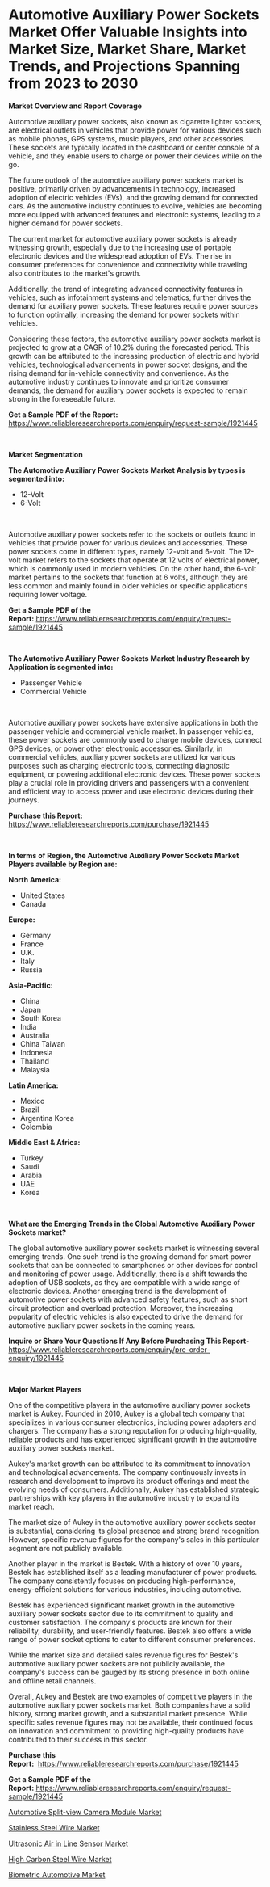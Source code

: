 <p><h1>Automotive Auxiliary Power Sockets Market Offer Valuable Insights into Market Size, Market Share, Market Trends, and Projections Spanning from 2023 to 2030</h1></p><p><strong>Market Overview and Report Coverage</strong></p>
<p><p>Automotive auxiliary power sockets, also known as cigarette lighter sockets, are electrical outlets in vehicles that provide power for various devices such as mobile phones, GPS systems, music players, and other accessories. These sockets are typically located in the dashboard or center console of a vehicle, and they enable users to charge or power their devices while on the go. </p><p>The future outlook of the automotive auxiliary power sockets market is positive, primarily driven by advancements in technology, increased adoption of electric vehicles (EVs), and the growing demand for connected cars. As the automotive industry continues to evolve, vehicles are becoming more equipped with advanced features and electronic systems, leading to a higher demand for power sockets.</p><p>The current market for automotive auxiliary power sockets is already witnessing growth, especially due to the increasing use of portable electronic devices and the widespread adoption of EVs. The rise in consumer preferences for convenience and connectivity while traveling also contributes to the market's growth.</p><p>Additionally, the trend of integrating advanced connectivity features in vehicles, such as infotainment systems and telematics, further drives the demand for auxiliary power sockets. These features require power sources to function optimally, increasing the demand for power sockets within vehicles.</p><p>Considering these factors, the automotive auxiliary power sockets market is projected to grow at a CAGR of 10.2% during the forecasted period. This growth can be attributed to the increasing production of electric and hybrid vehicles, technological advancements in power socket designs, and the rising demand for in-vehicle connectivity and convenience. As the automotive industry continues to innovate and prioritize consumer demands, the demand for auxiliary power sockets is expected to remain strong in the foreseeable future.</p></p>
<p><strong>Get a Sample PDF of the Report:</strong> <a href="https://www.reliableresearchreports.com/enquiry/request-sample/1921445">https://www.reliableresearchreports.com/enquiry/request-sample/1921445</a></p>
<p>&nbsp;</p>
<p><strong>Market Segmentation</strong></p>
<p><strong>The Automotive Auxiliary Power Sockets Market Analysis by types is segmented into:</strong></p>
<p><ul><li>12-Volt</li><li>6-Volt</li></ul></p>
<p>&nbsp;</p>
<p><p>Automotive auxiliary power sockets refer to the sockets or outlets found in vehicles that provide power for various devices and accessories. These power sockets come in different types, namely 12-volt and 6-volt. The 12-volt market refers to the sockets that operate at 12 volts of electrical power, which is commonly used in modern vehicles. On the other hand, the 6-volt market pertains to the sockets that function at 6 volts, although they are less common and mainly found in older vehicles or specific applications requiring lower voltage.</p></p>
<p><strong>Get a Sample PDF of the Report:</strong>&nbsp;<a href="https://www.reliableresearchreports.com/enquiry/request-sample/1921445">https://www.reliableresearchreports.com/enquiry/request-sample/1921445</a></p>
<p>&nbsp;</p>
<p><strong>The Automotive Auxiliary Power Sockets Market Industry Research by Application is segmented into:</strong></p>
<p><ul><li>Passenger Vehicle</li><li>Commercial Vehicle</li></ul></p>
<p>&nbsp;</p>
<p><p>Automotive auxiliary power sockets have extensive applications in both the passenger vehicle and commercial vehicle market. In passenger vehicles, these power sockets are commonly used to charge mobile devices, connect GPS devices, or power other electronic accessories. Similarly, in commercial vehicles, auxiliary power sockets are utilized for various purposes such as charging electronic tools, connecting diagnostic equipment, or powering additional electronic devices. These power sockets play a crucial role in providing drivers and passengers with a convenient and efficient way to access power and use electronic devices during their journeys.</p></p>
<p><strong>Purchase this Report:</strong>&nbsp; <a href="https://www.reliableresearchreports.com/purchase/1921445">https://www.reliableresearchreports.com/purchase/1921445</a></p>
<p>&nbsp;</p>
<p><strong>In terms of Region, the Automotive Auxiliary Power Sockets Market Players available by Region are:</strong></p>
<p>
    <p> <strong> North America: </strong>
        <ul>
            <li>United States</li>
            <li>Canada</li>
        </ul>
        </p> 
    <p> <strong> Europe: </strong>
        <ul>
            <li>Germany</li>
            <li>France</li>
            <li>U.K.</li>
            <li>Italy</li>
            <li>Russia</li>
        </ul>
        </p> 
    <p> <strong> Asia-Pacific: </strong>
        <ul>
            <li>China</li>
            <li>Japan</li>
            <li>South Korea</li>
            <li>India</li>
            <li>Australia</li>
            <li>China Taiwan</li>
            <li>Indonesia</li>
            <li>Thailand</li>
            <li>Malaysia</li>
        </ul>
        </p> 
    <p> <strong> Latin America: </strong>
        <ul>
            <li>Mexico</li>
            <li>Brazil</li>
            <li>Argentina Korea</li>
            <li>Colombia</li>
        </ul>
        </p> 
    <p> <strong> Middle East & Africa: </strong>
        <ul>
            <li>Turkey</li>
            <li>Saudi</li>
            <li>Arabia</li>
            <li>UAE</li>
            <li>Korea</li>
        </ul>
    </p>
    </p>
<p>&nbsp;</p>
<p><strong>What are the Emerging Trends in the Global Automotive Auxiliary Power Sockets market?</strong></p>
<p><p>The global automotive auxiliary power sockets market is witnessing several emerging trends. One such trend is the growing demand for smart power sockets that can be connected to smartphones or other devices for control and monitoring of power usage. Additionally, there is a shift towards the adoption of USB sockets, as they are compatible with a wide range of electronic devices. Another emerging trend is the development of automotive power sockets with advanced safety features, such as short circuit protection and overload protection. Moreover, the increasing popularity of electric vehicles is also expected to drive the demand for automotive auxiliary power sockets in the coming years.</p></p>
<p><strong>Inquire or Share Your Questions If Any Before Purchasing This Report</strong>- <a href="https://www.reliableresearchreports.com/enquiry/pre-order-enquiry/1921445">https://www.reliableresearchreports.com/enquiry/pre-order-enquiry/1921445</a></p>
<p>&nbsp;</p>
<p><strong>Major Market Players</strong></p>
<p><p>One of the competitive players in the automotive auxiliary power sockets market is Aukey. Founded in 2010, Aukey is a global tech company that specializes in various consumer electronics, including power adapters and chargers. The company has a strong reputation for producing high-quality, reliable products and has experienced significant growth in the automotive auxiliary power sockets market.</p><p>Aukey's market growth can be attributed to its commitment to innovation and technological advancements. The company continuously invests in research and development to improve its product offerings and meet the evolving needs of consumers. Additionally, Aukey has established strategic partnerships with key players in the automotive industry to expand its market reach.</p><p>The market size of Aukey in the automotive auxiliary power sockets sector is substantial, considering its global presence and strong brand recognition. However, specific revenue figures for the company's sales in this particular segment are not publicly available.</p><p>Another player in the market is Bestek. With a history of over 10 years, Bestek has established itself as a leading manufacturer of power products. The company consistently focuses on producing high-performance, energy-efficient solutions for various industries, including automotive.</p><p>Bestek has experienced significant market growth in the automotive auxiliary power sockets sector due to its commitment to quality and customer satisfaction. The company's products are known for their reliability, durability, and user-friendly features. Bestek also offers a wide range of power socket options to cater to different consumer preferences.</p><p>While the market size and detailed sales revenue figures for Bestek's automotive auxiliary power sockets are not publicly available, the company's success can be gauged by its strong presence in both online and offline retail channels.</p><p>Overall, Aukey and Bestek are two examples of competitive players in the automotive auxiliary power sockets market. Both companies have a solid history, strong market growth, and a substantial market presence. While specific sales revenue figures may not be available, their continued focus on innovation and commitment to providing high-quality products have contributed to their success in this sector.</p></p>
<p><strong>Purchase this Report:</strong>&nbsp;&nbsp;<a href="https://www.reliableresearchreports.com/purchase/1921445">https://www.reliableresearchreports.com/purchase/1921445</a></p>
<p></p>
<p><strong>Get a Sample PDF of the Report:</strong>&nbsp;<a href="https://www.reliableresearchreports.com/enquiry/request-sample/1921445">https://www.reliableresearchreports.com/enquiry/request-sample/1921445</a></p>
<p><p><a href="https://github.com/sofayahoo2023/Market-Research-Report-List-1/blob/main/automotive-split-view-camera-module-market.md">Automotive Split-view Camera Module Market</a></p><p><a href="https://www.linkedin.com/pulse/stainless-steel-wire-market-research-report-unlocks-analysis-aor6c/">Stainless Steel Wire Market</a></p><p><a href="https://medium.com/@elisamohr1910/ultrasonic-air-in-line-sensor-market-focuses-on-market-share-size-and-projected-forecast-till-2030-818ba4d4b11d">Ultrasonic Air in Line Sensor Market</a></p><p><a href="https://www.linkedin.com/pulse/high-carbon-steel-wire-market-size-growth-forecast-from-2023-vjjuc/">High Carbon Steel Wire Market</a></p><p><a href="https://github.com/vimar16th/Market-Research-Report-List-1/blob/main/biometric-automotive-market.md">Biometric Automotive Market</a></p></p>